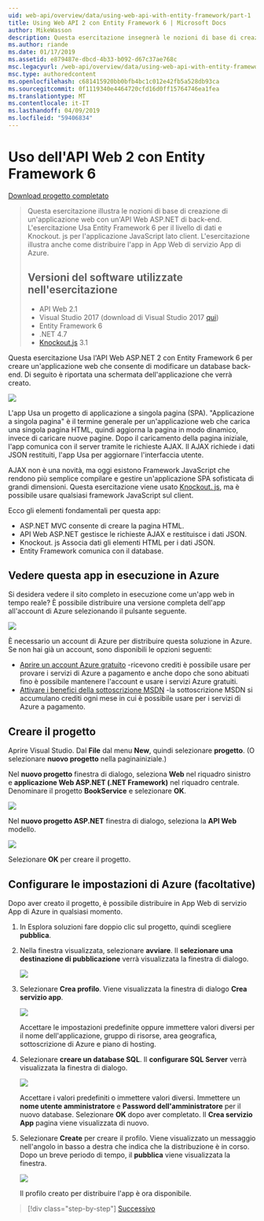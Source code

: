 ```yaml
---
uid: web-api/overview/data/using-web-api-with-entity-framework/part-1
title: Using Web API 2 con Entity Framework 6 | Microsoft Docs
author: MikeWasson
description: Questa esercitazione insegnerà le nozioni di base di creazione di un'applicazione web con un'API Web ASP.NET di back-end. L'esercitazione Usa Entity Framework 6 per il layout dei dati...
ms.author: riande
ms.date: 01/17/2019
ms.assetid: e879487e-dbcd-4b33-b092-d67c37ae768c
msc.legacyurl: /web-api/overview/data/using-web-api-with-entity-framework/part-1
msc.type: authoredcontent
ms.openlocfilehash: c681415920bb0bfb4bc1c012e42fb5a528db93ca
ms.sourcegitcommit: 0f1119340e4464720cfd16d0ff15764746ea1fea
ms.translationtype: MT
ms.contentlocale: it-IT
ms.lasthandoff: 04/09/2019
ms.locfileid: "59406834"
---
```

# <a name="using-web-api-2-with-entity-framework-6"></a>Uso dell'API Web 2 con Entity Framework 6


[Download progetto completato](https://github.com/MikeWasson/BookService)

> Questa esercitazione illustra le nozioni di base di creazione di un'applicazione web con un'API Web ASP.NET di back-end. L'esercitazione Usa Entity Framework 6 per il livello di dati e Knockout. js per l'applicazione JavaScript lato client. L'esercitazione illustra anche come distribuire l'app in App Web di servizio App di Azure.
>
> ## <a name="software-versions-used-in-the-tutorial"></a>Versioni del software utilizzate nell'esercitazione
>
> - API Web 2.1
> - Visual Studio 2017 (download di Visual Studio 2017 [qui](https://visualstudio.microsoft.com/downloads/?utm_medium=microsoft&utm_source=docs.microsoft.com&utm_campaign=button+cta&utm_content=download+vs2017))
> - Entity Framework 6
> - .NET 4.7
> - [Knockout.js](http://knockoutjs.com/) 3.1

Questa esercitazione Usa l'API Web ASP.NET 2 con Entity Framework 6 per creare un'applicazione web che consente di modificare un database back-end. Di seguito è riportata una schermata dell'applicazione che verrà creato.

[![](part-1/_static/image2.png)](part-1/_static/image1.png)

L'app Usa un progetto di applicazione a singola pagina (SPA). "Applicazione a singola pagina" è il termine generale per un'applicazione web che carica una singola pagina HTML, quindi aggiorna la pagina in modo dinamico, invece di caricare nuove pagine. Dopo il caricamento della pagina iniziale, l'app comunica con il server tramite le richieste AJAX. Il AJAX richiede i dati JSON restituiti, l'app Usa per aggiornare l'interfaccia utente.

AJAX non è una novità, ma oggi esistono Framework JavaScript che rendono più semplice compilare e gestire un'applicazione SPA sofisticata di grandi dimensioni. Questa esercitazione viene usato [Knockout. js](http://knockoutjs.com/), ma è possibile usare qualsiasi framework JavaScript sul client.

Ecco gli elementi fondamentali per questa app:

- ASP.NET MVC consente di creare la pagina HTML.
- API Web ASP.NET gestisce le richieste AJAX e restituisce i dati JSON.
- Knockout. js Associa dati gli elementi HTML per i dati JSON.
- Entity Framework comunica con il database.

## <a name="see-this-app-running-on-azure"></a>Vedere questa app in esecuzione in Azure

Si desidera vedere il sito completo in esecuzione come un'app web in tempo reale? È possibile distribuire una versione completa dell'app all'account di Azure selezionando il pulsante seguente.

[![](http://azuredeploy.net/deploybutton.png)](https://azuredeploy.net/?WT.mc_id=deploy_azure_aspnet&repository=https://github.com/tfitzmac/BookService)

È necessario un account di Azure per distribuire questa soluzione in Azure. Se non hai già un account, sono disponibili le opzioni seguenti:

- [Aprire un account Azure gratuito](https://azure.microsoft.com/pricing/free-trial/?WT.mc_id=A443DD604) -ricevono crediti è possibile usare per provare i servizi di Azure a pagamento e anche dopo che sono abituati fino è possibile mantenere l'account e usare i servizi Azure gratuiti.
- [Attivare i benefici della sottoscrizione MSDN](https://azure.microsoft.com/pricing/member-offers/msdn-benefits-details/?WT.mc_id=A443DD604) -la sottoscrizione MSDN si accumulano crediti ogni mese in cui è possibile usare per i servizi di Azure a pagamento.

## <a name="create-the-project"></a>Creare il progetto

Aprire Visual Studio. Dal **File** dal menu **New**, quindi selezionare **progetto**. (O selezionare **nuovo progetto** nella paginainiziale.)

Nel **nuovo progetto** finestra di dialogo, seleziona **Web** nel riquadro sinistro e **applicazione Web ASP.NET (.NET Framework)** nel riquadro centrale. Denominare il progetto **BookService** e selezionare **OK**.

[![](part-1/_static/image11.png)](part-1/_static/image11.png)

Nel **nuovo progetto ASP.NET** finestra di dialogo, seleziona la **API Web** modello.

[![](part-1/_static/image12.png)](part-1/_static/image12.png)


Selezionare **OK** per creare il progetto.

## <a name="configure-azure-settings-optional"></a>Configurare le impostazioni di Azure (facoltative)

Dopo aver creato il progetto, è possibile distribuire in App Web di servizio App di Azure in qualsiasi momento. 

1. In Esplora soluzioni fare doppio clic sul progetto, quindi scegliere **pubblica**.

2. Nella finestra visualizzata, selezionare **avviare**. Il **selezionare una destinazione di pubblicazione** verrà visualizzata la finestra di dialogo.

   [![](part-1/_static/image14.png)](part-1/_static/image14.png)

3. Selezionare **Crea profilo**. Viene visualizzata la finestra di dialogo **Crea servizio app**.

   [![](part-1/_static/image15.png)](part-1/_static/image15.png)

   Accettare le impostazioni predefinite oppure immettere valori diversi per il nome dell'applicazione, gruppo di risorse, area geografica, sottoscrizione di Azure e piano di hosting. 

4. Selezionare **creare un database SQL**. Il **configurare SQL Server** verrà visualizzata la finestra di dialogo. 

   [![](part-1/_static/image16.png)](part-1/_static/image16.png)

   Accettare i valori predefiniti o immettere valori diversi. Immettere un **nome utente amministratore** e **Password dell'amministratore** per il nuovo database. Selezionare **OK** dopo aver completato. Il **Crea servizio App** pagina viene visualizzata di nuovo.

5. Selezionare **Create** per creare il profilo. Viene visualizzato un messaggio nell'angolo in basso a destra che indica che la distribuzione è in corso. Dopo un breve periodo di tempo, il **pubblica** viene visualizzata la finestra.

    [![](part-1/_static/image17.png)](part-1/_static/image17.png)
   
    Il profilo creato per distribuire l'app è ora disponibile. 


> [!div class="step-by-step"]
> [Successivo](part-2.md)
